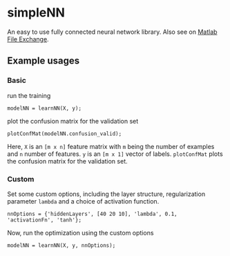 # simpleNN
An easy to use fully connected neural network library. Also see on [Matlab File Exchange](https://uk.mathworks.com/matlabcentral/fileexchange/64247-simple-neural-network).

## Example usages
### Basic

run the training

    modelNN = learnNN(X, y);

plot the confusion matrix for the validation set

    plotConfMat(modelNN.confusion_valid);
Here, `X` is an `[m x n]` feature matrix with `m` being the number of examples and `n` number of features. `y` is an `[m x 1]` vector of labels. `plotConfMat` plots the confusion matrix for the validation set.

### Custom

Set some custom options, including the layer structure, regularization parameter `lambda` and a choice of activation function.
    
    nnOptions = {'hiddenLayers', [40 20 10], 'lambda', 0.1, 'activationFn', 'tanh'};

Now, run the optimization using the custom options

    modelNN = learnNN(X, y, nnOptions);
